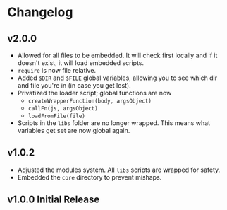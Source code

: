 # Changelog
## v2.0.0
- Allowed for all files to be embedded. It will check first locally and if it doesn't exist, it will load embedded scripts.
- `require` is now file relative.
- Added `$DIR` and `$FILE` global variables, allowing you to see which dir and file you're in (in case you get lost).
- Privatized the loader script; global functions are now
    - `createWrapperFunction(body, argsObject)`
    - `callFn(js, argsObject)`
    - `loadFromFile(file)`
- Scripts in the `libs` folder are no longer wrapped. This means what variables get set are now global again.

## v1.0.2
- Adjusted the modules system. All `libs` scripts are wrapped for safety.
- Embedded the `core` directory to prevent mishaps.

## v1.0.0 Initial Release